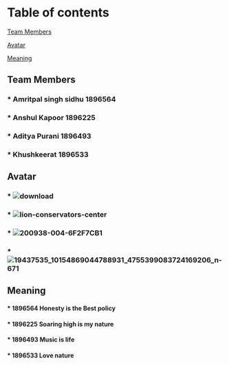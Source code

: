 # Table of contents
[Team Members](#Team-Members)
  
  [Avatar](#Avatar)
  
[Meaning](#Meaning)
  
## Team Members
   ### * Amritpal singh sidhu  1896564
   ### * Anshul Kapoor    1896225 
   ###  * Aditya Purani     1896493
   ### * Khushkeerat       1896533
   
  ## Avatar
### * ![download](https://user-images.githubusercontent.com/49278124/56368115-c77f3e00-61c4-11e9-8a0f-54542563ee6d.jpg)

### * ![lion-conservators-center](https://user-images.githubusercontent.com/49278124/56368290-1fb64000-61c5-11e9-9389-b661519f772d.jpg)

### * ![200938-004-6F2F7CB1](https://user-images.githubusercontent.com/49278124/56368341-365c9700-61c5-11e9-8236-b9149a293e7b.jpg)

### * ![19437535_10154869044788931_4755399083724169206_n-671](https://user-images.githubusercontent.com/49278124/56368427-67d56280-61c5-11e9-8b30-cfe2241a15d3.jpg)

## Meaning
 #### * 1896564 Honesty is the Best policy
 #### * 1896225 Soaring high is my nature
 #### * 1896493 Music is life
 #### * 1896533 Love nature
 
